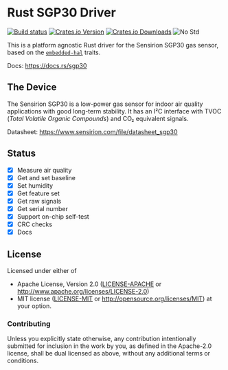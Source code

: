 # Rust SGP30 Driver

[![Build status][workflow-badge]][workflow]
[![Crates.io Version][crates-io-badge]][crates-io]
[![Crates.io Downloads][crates-io-download-badge]][crates-io-download]
![No Std][no-std-badge]

This is a platform agnostic Rust driver for the Sensirion SGP30 gas sensor,
based on the [`embedded-hal`](https://github.com/japaric/embedded-hal) traits.

Docs: https://docs.rs/sgp30

## The Device

The Sensirion SGP30 is a low-power gas sensor for indoor air quality
applications with good long-term stability. It has an I²C interface with TVOC
(*Total Volatile Organic Compounds*) and CO₂ equivalent signals.

Datasheet: https://www.sensirion.com/file/datasheet_sgp30

## Status

- [x] Measure air quality
- [x] Get and set baseline
- [x] Set humidity
- [x] Get feature set
- [x] Get raw signals
- [x] Get serial number
- [x] Support on-chip self-test
- [x] CRC checks
- [x] Docs

## License

Licensed under either of

 * Apache License, Version 2.0 ([LICENSE-APACHE](LICENSE-APACHE) or
   http://www.apache.org/licenses/LICENSE-2.0)
 * MIT license ([LICENSE-MIT](LICENSE-MIT) or
   http://opensource.org/licenses/MIT) at your option.

### Contributing

Unless you explicitly state otherwise, any contribution intentionally submitted
for inclusion in the work by you, as defined in the Apache-2.0 license, shall
be dual licensed as above, without any additional terms or conditions.


<!-- Badges -->
[workflow]: https://github.com/dbrgn/sgp30-rs/actions?query=workflow%3ACI
[workflow-badge]: https://github.com/dbrgn/sgp30-rs/actions/workflows/ci.yml/badge.svg
[crates-io]: https://crates.io/crates/sgp30
[crates-io-badge]: https://img.shields.io/crates/v/sgp30.svg?maxAge=3600
[crates-io-download]: https://crates.io/crates/sgp30
[crates-io-download-badge]: https://img.shields.io/crates/d/sgp30.svg?maxAge=3600
[no-std-badge]: https://img.shields.io/badge/no__std-yes-blue
